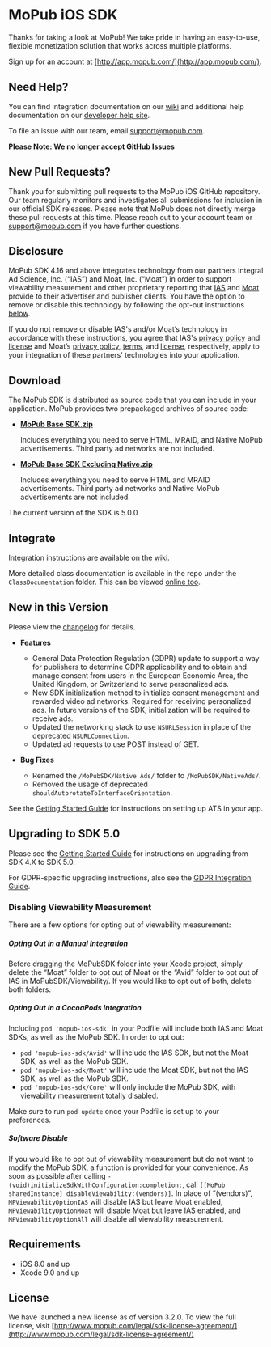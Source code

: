 # MoPub iOS SDK

Thanks for taking a look at MoPub! We take pride in having an easy-to-use, flexible monetization solution that works across multiple platforms.

Sign up for an account at [http://app.mopub.com/](http://app.mopub.com/).

## Need Help?

You can find integration documentation on our [wiki](https://github.com/mopub/mopub-ios-sdk/wiki/Getting-Started) and additional help documentation on our [developer help site](https://www.mopub.com/resources/docs).

To file an issue with our team, email [support@mopub.com](mailto:support@mopub.com).

**Please Note: We no longer accept GitHub Issues**

## New Pull Requests?

Thank you for submitting pull requests to the MoPub iOS GitHub repository. Our team regularly monitors and investigates all submissions for inclusion in our official SDK releases. Please note that MoPub does not directly merge these pull requests at this time. Please reach out to your account team or [support@mopub.com](mailto:support@mopub.com) if you have further questions.

## Disclosure
MoPub SDK 4.16 and above integrates technology from our partners Integral Ad Science, Inc. (“IAS”) and Moat, Inc. (“Moat”) in order to support viewability measurement and other proprietary reporting that [IAS](https://integralads.com/capabilities/viewability/) and [Moat](https://moat.com/analytics) provide to their advertiser and publisher clients. You have the option to remove or disable this technology by following the opt-out instructions [below](#disableViewability).  

If you do not remove or disable IAS's and/or Moat’s technology in accordance with these instructions, you agree that IAS's [privacy policy](https://integralads.com/privacy-policy/) and [license](https://integralads.com/sdk-license-agreement) and Moat’s [privacy policy](https://moat.com/privacy),  [terms](https://moat.com/terms), and [license](https://moat.com/sdklicense.txt), respectively, apply to your integration of these partners' technologies into your application.

## Download

The MoPub SDK is distributed as source code that you can include in your application.  MoPub provides two prepackaged archives of source code:

- **[MoPub Base SDK.zip](http://bit.ly/2bH8ObO)**

  Includes everything you need to serve HTML, MRAID, and Native MoPub advertisements.  Third party ad networks are not included.

- **[MoPub Base SDK Excluding Native.zip](http://bit.ly/2bCCgRw)**

  Includes everything you need to serve HTML and MRAID advertisements.  Third party ad networks and Native MoPub advertisements are not included.

The current version of the SDK is 5.0.0

## Integrate

Integration instructions are available on the [wiki](https://github.com/mopub/mopub-ios-sdk/wiki/Getting-Started).

More detailed class documentation is available in the repo under the `ClassDocumentation` folder.  This can be viewed [online too](http://htmlpreview.github.com/?https://github.com/mopub/mopub-ios-sdk/blob/master/ClassDocumentation/index.html).

## New in this Version

Please view the [changelog](https://github.com/mopub/mopub-ios-sdk/blob/master/CHANGELOG.md) for details.

- **Features**
	- General Data Protection Regulation (GDPR) update to support a way for publishers to determine GDPR applicability and to obtain and manage consent from users in the European Economic Area, the United Kingdom, or Switzerland to serve personalized ads.
	- New SDK initialization method to initialize consent management and rewarded video ad networks. Required for receiving personalized ads. In future versions of the SDK, initialization will be required to receive ads.
	- Updated the networking stack to use `NSURLSession` in place of the deprecated `NSURLConnection`.
	- Updated ad requests to use POST instead of GET.

- **Bug Fixes**
	- Renamed the `/MoPubSDK/Native Ads/` folder to `/MoPubSDK/NativeAds/`.
	- Removed the usage of deprecated `shouldAutorotateToInterfaceOrientation`.

See the [Getting Started Guide](https://github.com/mopub/mopub-ios-sdk/wiki/Getting-Started#app-transport-security-settings) for instructions on setting up ATS in your app.

## Upgrading to SDK 5.0

Please see the [Getting Started Guide](https://developers.mopub.com/docs/ios/getting-started/) for instructions on upgrading from SDK 4.X to SDK 5.0.

For GDPR-specific upgrading instructions, also see the [GDPR Integration Guide](https://developers.mopub.com/docs/publisher/gdpr).

### <a name="disableViewability"></a>Disabling Viewability Measurement
There are a few options for opting out of viewability measurement:
##### Opting Out in a Manual Integration
Before dragging the MoPubSDK folder into your Xcode project, simply delete the “Moat” folder to opt out of Moat or the “Avid” folder to opt out of IAS in MoPubSDK/Viewability/. If you would like to opt out of both, delete both folders.
##### Opting Out in a CocoaPods Integration
Including `pod 'mopub-ios-sdk'` in your Podfile will include both IAS and Moat SDKs, as well as the MoPub SDK. In order to opt out:
- `pod 'mopub-ios-sdk/Avid'` will include the IAS SDK, but not the Moat SDK, as well as the MoPub SDK.
- `pod 'mopub-ios-sdk/Moat'` will include the Moat SDK, but not the IAS SDK, as well as the MoPub SDK.
- `pod 'mopub-ios-sdk/Core'` will only include the MoPub SDK, with viewability measurement totally disabled.

Make sure to run `pod update` once your Podfile is set up to your preferences.
##### Software Disable
If you would like to opt out of viewability measurement but do not want to modify the MoPub SDK, a function is provided for your convenience. As soon as possible after calling `- (void)initializeSdkWithConfiguration:completion:`, call `[[MoPub sharedInstance] disableViewability:(vendors)]`. In place of “(vendors)”, `MPViewabilityOptionIAS` will disable IAS but leave Moat enabled, `MPViewabilityOptionMoat` will disable Moat but leave IAS enabled, and `MPViewabilityOptionAll` will disable all viewability measurement.

## Requirements

- iOS 8.0 and up
- Xcode 9.0 and up

## License

We have launched a new license as of version 3.2.0. To view the full license, visit [http://www.mopub.com/legal/sdk-license-agreement/](http://www.mopub.com/legal/sdk-license-agreement/)
